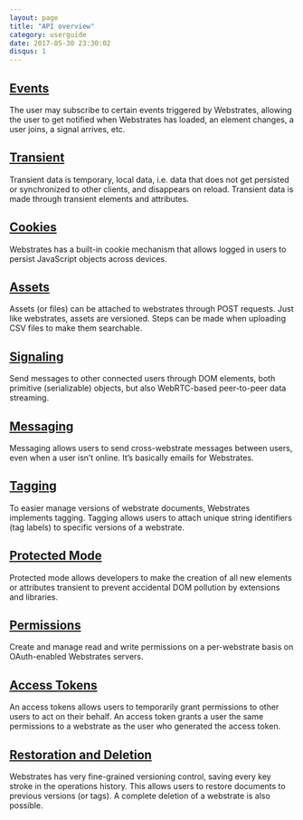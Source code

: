 ```yaml
---
layout: page
title: "API overview"
category: userguide
date: 2017-05-30 23:30:02
disqus: 1
---
```


## [Events](/userguide/api/events.html)

The user may subscribe to certain events triggered by Webstrates, allowing the user to get notified
when Webstrates has loaded, an element changes, a user joins, a signal arrives, etc.

## [Transient](/userguide/api/transient.html)

Transient data is temporary, local data, i.e. data that does not get persisted or synchronized to
other clients, and disappears on reload. Transient data is made through transient elements and
attributes.

## [Cookies](/userguide/api/cookies.html)

Webstrates has a built-in cookie mechanism that allows logged in users to persist JavaScript objects
across devices.

## [Assets](/userguide/api/assets.html)

Assets (or files) can be attached to webstrates through POST requests. Just like webstrates, assets
are versioned. Steps can be made when uploading CSV files to make them searchable.

## [Signaling](/userguide/api/signaling.html)

Send messages to other connected users through DOM elements, both primitive (serializable) objects,
but also WebRTC-based peer-to-peer data streaming.

## [Messaging](/userguide/api/messaging.html)

Messaging allows users to send cross-webstrate messages between users, even when a user isn’t
online. It’s basically emails for Webstrates.

## [Tagging](/userguide/api/tagging.html)

To easier manage versions of webstrate documents, Webstrates implements tagging. Tagging allows
users to attach unique string identifiers (tag labels) to specific versions of a webstrate.

## [Protected Mode](/userguide/api/protected-mode.html)

Protected mode allows developers to make the creation of all new elements or attributes transient to
prevent accidental DOM pollution by extensions and libraries.

## [Permissions](/userguide/api/permissions.html)

Create and manage read and write permissions on a per-webstrate basis on OAuth-enabled Webstrates
servers.

## [Access Tokens](/userguide/api/access-tokens.html)

An access tokens allows users to temporarily grant permissions to other users to act on their
behalf. An access token grants a user the same permissions to a webstrate as the user who generated
the access token.

## [Restoration and Deletion](/userguide/api/restore-delete.html)

Webstrates has very fine-grained versioning control, saving every key stroke in the operations
history. This allows users to restore documents to previous versions (or tags). A complete deletion
of a webstrate is also possible.